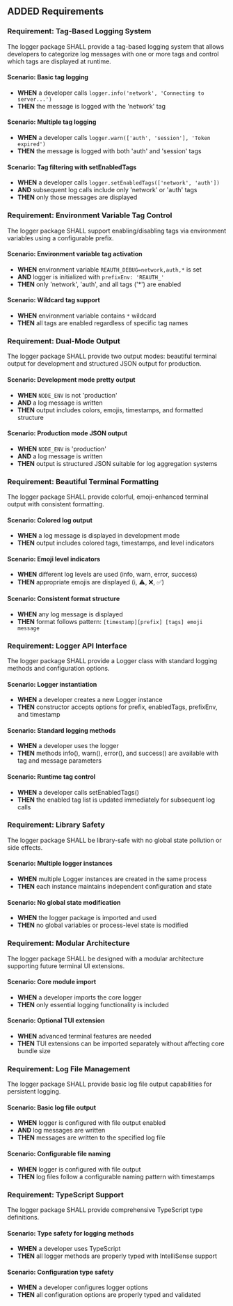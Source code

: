 ## ADDED Requirements

### Requirement: Tag-Based Logging System

The logger package SHALL provide a tag-based logging system that allows developers to categorize log messages with one or more tags and control which tags are displayed at runtime.

#### Scenario: Basic tag logging

- **WHEN** a developer calls `logger.info('network', 'Connecting to server...')`
- **THEN** the message is logged with the 'network' tag

#### Scenario: Multiple tag logging

- **WHEN** a developer calls `logger.warn(['auth', 'session'], 'Token expired')`
- **THEN** the message is logged with both 'auth' and 'session' tags

#### Scenario: Tag filtering with setEnabledTags

- **WHEN** a developer calls `logger.setEnabledTags(['network', 'auth'])`
- **AND** subsequent log calls include only 'network' or 'auth' tags
- **THEN** only those messages are displayed

### Requirement: Environment Variable Tag Control

The logger package SHALL support enabling/disabling tags via environment variables using a configurable prefix.

#### Scenario: Environment variable tag activation

- **WHEN** environment variable `REAUTH_DEBUG=network,auth,*` is set
- **AND** logger is initialized with `prefixEnv: 'REAUTH_'`
- **THEN** only 'network', 'auth', and all tags ('\*') are enabled

#### Scenario: Wildcard tag support

- **WHEN** environment variable contains `*` wildcard
- **THEN** all tags are enabled regardless of specific tag names

### Requirement: Dual-Mode Output

The logger package SHALL provide two output modes: beautiful terminal output for development and structured JSON output for production.

#### Scenario: Development mode pretty output

- **WHEN** `NODE_ENV` is not 'production'
- **AND** a log message is written
- **THEN** output includes colors, emojis, timestamps, and formatted structure

#### Scenario: Production mode JSON output

- **WHEN** `NODE_ENV` is 'production'
- **AND** a log message is written
- **THEN** output is structured JSON suitable for log aggregation systems

### Requirement: Beautiful Terminal Formatting

The logger package SHALL provide colorful, emoji-enhanced terminal output with consistent formatting.

#### Scenario: Colored log output

- **WHEN** a log message is displayed in development mode
- **THEN** output includes colored tags, timestamps, and level indicators

#### Scenario: Emoji level indicators

- **WHEN** different log levels are used (info, warn, error, success)
- **THEN** appropriate emojis are displayed (ℹ️, ⚠️, ❌, ✅)

#### Scenario: Consistent format structure

- **WHEN** any log message is displayed
- **THEN** format follows pattern: `[timestamp][prefix] [tags] emoji message`

### Requirement: Logger API Interface

The logger package SHALL provide a Logger class with standard logging methods and configuration options.

#### Scenario: Logger instantiation

- **WHEN** a developer creates a new Logger instance
- **THEN** constructor accepts options for prefix, enabledTags, prefixEnv, and timestamp

#### Scenario: Standard logging methods

- **WHEN** a developer uses the logger
- **THEN** methods info(), warn(), error(), and success() are available with tag and message parameters

#### Scenario: Runtime tag control

- **WHEN** a developer calls setEnabledTags()
- **THEN** the enabled tag list is updated immediately for subsequent log calls

### Requirement: Library Safety

The logger package SHALL be library-safe with no global state pollution or side effects.

#### Scenario: Multiple logger instances

- **WHEN** multiple Logger instances are created in the same process
- **THEN** each instance maintains independent configuration and state

#### Scenario: No global state modification

- **WHEN** the logger package is imported and used
- **THEN** no global variables or process-level state is modified

### Requirement: Modular Architecture

The logger package SHALL be designed with a modular architecture supporting future terminal UI extensions.

#### Scenario: Core module import

- **WHEN** a developer imports the core logger
- **THEN** only essential logging functionality is included

#### Scenario: Optional TUI extension

- **WHEN** advanced terminal features are needed
- **THEN** TUI extensions can be imported separately without affecting core bundle size

### Requirement: Log File Management

The logger package SHALL provide basic log file output capabilities for persistent logging.

#### Scenario: Basic log file output

- **WHEN** logger is configured with file output enabled
- **AND** log messages are written
- **THEN** messages are written to the specified log file

#### Scenario: Configurable file naming

- **WHEN** logger is configured with file output
- **THEN** log files follow a configurable naming pattern with timestamps

### Requirement: TypeScript Support

The logger package SHALL provide comprehensive TypeScript type definitions.

#### Scenario: Type safety for logging methods

- **WHEN** a developer uses TypeScript
- **THEN** all logger methods are properly typed with IntelliSense support

#### Scenario: Configuration type safety

- **WHEN** a developer configures logger options
- **THEN** all configuration options are properly typed and validated
